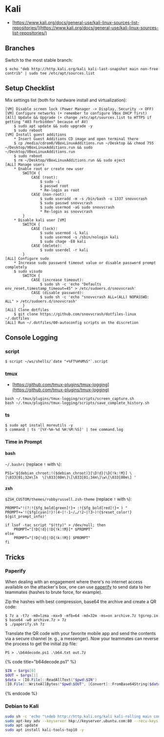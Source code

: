 # Kali

* [https://www.kali.org/docs/general-use/kali-linux-sources-list-repositories/](https://www.kali.org/docs/general-use/kali-linux-sources-list-repositories/)




## Branches

Switch to the most stable branch:

```
$ echo "deb http://http.kali.org/kali kali-last-snapshot main non-free contrib" | sudo tee /etc/apt/sources.list
```




## Setup Checklist

Mix settings list (both for hardware install and virtualization):

```
[VM] Disable screen lock (Power Manager -> Display, Security -> OFF)
[VM] Configure networks (+ remember to configure VBox DHCP first)
[All] Update && Upgrade (+ change /etc/apt/sources.list to HTTPS if getting "403 Forbidden" because of AV)
	$ sudo apt update && sudo upgrade -y
	$ sudo reboot
[VM] Install guest additions
	* Insert Guest Additions CD image and open terminal there
	$ cp /media/cdrom0/VBoxLinuxAdditions.run ~/Desktop && chmod 755 ~/Desktop/VBoxLinuxAdditions.run && sudo ~/Desktop/VBoxLinuxAdditions.run
	$ sudo reboot
	$ rm ~/Desktop/VBoxLinuxAdditions.run && sudo eject
[ALL] Manage users
	* Enable root or create new user
		SWITCH {
			CASE (root):
				$ sudo -i
				$ passwd root
				* Re-login as root
			CASE (non-root):
				$ sudo useradd -m -s /bin/bash -u 1337 snovvcrash
				$ sudo passwd snovvcrash
				$ sudo usermod -aG sudo snovvcrash
				* Re-login as snovvcrash
		}
	* Disable kali user [VM]
		SWITCH {
			CASE (lock):
				$ sudo usermod -L kali
				$ sudo usermod -s /sbin/nologin kali
				$ sudo chage -E0 kali
			CASE (delete):
				$ sudo userdel -r kali
		}
[ALL] Configure sudo
	* Increase sudo password timeout value or disable password prompt completely
	$ sudo visudo
		SWITCH {
			CASE (increase timeout):
				$ sudo sh -c 'echo "Defaults    env_reset,timestamp_timeout=45" > /etc/sudoers.d/snovvcrash'
			CASE (disable password):
				$ sudo sh -c 'echo "snovvcrash ALL=(ALL) NOPASSWD: ALL" > /etc/sudoers.d/snovvcrash'
		}
[ALL] Clone dotfiles
	$ git clone https://github.com/snovvcrash/dotfiles-linux ~/.dotfiles
[ALL] Run ~/.dotfiles/00-autoconfig scripts on the discretion
```




## Console Logging



### script

```
$ script ~/ws/shells/`date "+%FT%H%M%S"`.script
```



### tmux

* [https://github.com/tmux-plugins/tmux-logging](https://github.com/tmux-plugins/tmux-logging)

```
bash ~/.tmux/plugins/tmux-logging/scripts/screen_capture.sh
bash ~/.tmux/plugins/tmux-logging/scripts/save_complete_history.sh
```



### ts

```
$ sudo apt install moreutils -y
$ command | ts '[%Y-%m-%d %H:%M:%S]' | tee command.log
```



### Time in Prompt


#### bash

`~/.bashrc` (replace `!` with `%`):

```
PS1='${debian_chroot:!($debian_chroot)}[\D!d}|\D{!k:!M}] \[\033[01;32m\]λ  \[\033[00m\]\[\033[01;34m\]\w\[\033[00m\] '
```


#### zsh

`$ZSH_CUSTOM/themes/robbyrussell.zsh-theme` (replace `!` with `%`):

```
PROMPT="!(?:!{$fg_bold[green]!}➜ :!{$fg_bold[red]!}➜ ) "
PROMPT+='!{$fg[cyan]!}!(4~|!-1~/…/!2~|!3~)!{$reset_color!} $(git_prompt_info)'

if lsof -tac script "$(tty)" > /dev/null; then
    PROMPT="[!D{!d}|!D{!k:!M}]* $PROMPT"
else
    PROMPT="[!D{!d}|!D{!k:!M}] $PROMPT"
fi
```




## Tricks



### Paperify

When dealing with an engagement where there's no internet access available on the attacker's box, one can use [paperify](https://github.com/alisinabh/paperify) to send data to her teammates (hashes to brute force, for example).

Zip the hashes with best compression, base64 the archive and create a QR code:

```
$ 7z a -t7z -m0=lzma -mx=9 -mfb=64 -md=32m -ms=on archive.7z tgsrep.in
$ base64 -w0 archive.7z > 7z
$ ./paperify.sh 7z
```

Translate the QR code with your favorite mobile app and send the contents via a secure channel (e. g., a messenger). Now your teammates can reverse the process to get the initial zip file:

```
PS > .\b64decode.ps1 .\b64.txt out.7z
```

{% code title="b64decode.ps1" %}
```powershell
$IN = $args[0]
$OUT = $args[1]
$data = [IO.File]::ReadAllText("$pwd\$IN")
[IO.File]::WriteAllBytes("$pwd\$OUT", [Convert]::FromBase64String($data))
```
{% endcode %}



### Debian to Kali

```bash
sudo sh -c 'echo "\ndeb http://http.kali.org/kali kali-rolling main contrib non-free" >> /etc/apt/sources.list'
sudo apt-key adv --keyserver hkp://keyserver.ubuntu.com:80 --recv-keys ED444FF07D8D0BF6
sudo apt update
sudo apt install kali-tools-top10 -y
```
